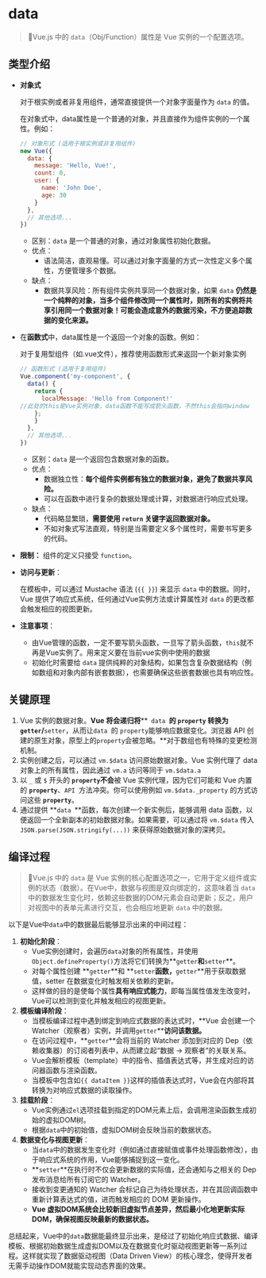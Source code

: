 # data

<!-- ## 目录

- [类型介绍](#类型介绍)
- [关键原理](#关键原理)
- [编译过程](#编译过程) -->

> 📌Vue.js 中的 `data`（Obj/Function）属性是 Vue 实例的一个配置选项。

## **类型**介绍

- **对象式**

  对于根实例或者非复用组件，通常直接提供一个对象字面量作为 `data` 的值。

  在对象式中，data属性是一个普通的对象，并且直接作为组件实例的一个属性。例如：
  ```javascript
  // 对象形式 (适用于根实例或非复用组件)
  new Vue({
    data: {
      message: 'Hello, Vue!',
      count: 0,
      user: {
        name: 'John Doe',
        age: 30
      }
    },
    // 其他选项...
  })

  ```
  - 区别：`data` 是一个普通的对象，通过对象属性初始化数据。
  - 优点：
    - 语法简洁，直观易懂。可以通过对象字面量的方式一次性定义多个属性，方便管理多个数据。
  - 缺点：
    - 数据共享风险：所有组件实例共享同一个数据对象，如果 `data` **仍然是一个纯粹的对象，当多个组件修改同一个属性时，则所有的实例将共享引用同一个数据对象！可能会造成意外的数据污染，不方便追踪数据的变化来源。**
- 在**函数式**中，data属性是一个返回一个对象的函数。例如：

  对于复用型组件（如.vue文件），推荐使用函数形式来返回一个新对象实例
  ```javascript
  // 函数形式 (适用于复用组件)
  Vue.component('my-component', {
    data() {
      return {
        localMessage: 'Hello from Component!'
  //此处的this是Vue实例对象，data函数不能写成箭头函数，不然this会指向window
      };
      }
    },
    // 其他选项...
  })

  ```
  - 区别：`data` 是一个返回包含数据对象的函数。
  - 优点：
    - 数据独立性：**每个组件实例都有独立的数据对象，避免了数据共享风险。**
    - 可以在函数中进行复杂的数据处理或计算，对数据进行响应式处理。
  - 缺点：
    - 代码略显繁琐，**需要使用 ****`return`**** 关键字返回数据对象。**
    - 不如对象式写法直观，特别是当需要定义多个属性时，需要书写更多的代码。
- **限制：** 组件的定义只接受 `function`。
- **访问与更新**：

  在模板中，可以通过 Mustache 语法 (`{{ }}`) 来显示 `data` 中的数据。同时，Vue 提供了响应式系统，任何通过Vue实例方法或计算属性对 `data` 的更改都会触发相应的视图更新。
- **注意事项**：
  - 由Vue管理的函数，一定不要写箭头函数，一旦写了箭头函数，`this`就不再是Vue实例了。用来定义要在当前vue实例中使用的数据
  - 初始化时需要给 `data` 提供纯粹的对象结构，如果包含复杂数据结构（例如数组和对象内部有嵌套数据），也需要确保这些嵌套数据也具有响应性。

## 关键原理

1. Vue 实例的数据对象。**Vue 将会递归将**\*\*`  data  `****的 ****`property`**** 转换为 ****`getter`****/****`setter`，从而让 ​`data `的 ​`property`能够响应数据变化。浏览器 API 创建的原生对象，原型上的 ​`property`会被忽略。\*\*对于数组也有特殊的变更检测机制。
2. 实例创建之后，可以通过 `vm.$data` 访问原始数据对象。Vue 实例代理了 data 对象上的所有属性，因此通过 `vm.a` 访问等同于 `vm.$data.a`
3. 以 `_` 或 `$` 开头的 **`property`不会**被 Vue 实例代理，因为它们可能和 Vue 内置的 **`property`**、`API `方法冲突。你可以使用例如 `vm.$data._property` 的方式访问这些 **`property`**。
4. 通过提供 \*\*`data `\*\*函数，每次创建一个新实例后，能够调用 data 函数，以便返回一个全新副本的初始数据对象。如果需要，可以通过将 `vm.$data` 传入 `JSON.parse(JSON.stringify(...))` 来获得原始数据对象的深拷贝。

## 编译过程

> 📌Vue.js 中的 `data` 是 Vue 实例的核心配置选项之一，它用于定义组件或实例的状态（数据）。在Vue中，数据与视图是双向绑定的，这意味着当 `data` 中的数据发生变化时，依赖这些数据的DOM元素会自动更新；反之，用户对视图中的表单元素进行交互，也会相应地更新 `data` 中的数据。

以下是Vue中`data`中的数据最后能够显示出来的中间过程：

1. **初始化阶段**：
   - Vue实例创建时，会遍历`data`对象的所有属性，并使用`Object.defineProperty()`方法将它们转换为\*\*`getter`**和**`setter`\*\*。
   - 对每个属性创建 \*\*`getter`\*\*和 \*\*`setter`**函数，**`getter`\*\*用于获取数据值，setter 在数据变化时触发相关依赖的更新。
   - 这样做的目的是使每个属性**具有响应式能力**，即每当属性值发生改变时，Vue可以检测到变化并触发相应的视图更新。
2. **模板编译阶段**：
   - 当模板编译过程中遇到绑定到响应式数据的表达式时，\*\*Vue 会创建一个 Watcher（观察者）实例，并调用`getter`\*\***访问该数据。**
   - 在访问过程中，\*\*`getter`\*\*会将当前的 Watcher 添加到对应的 Dep（依赖收集器）的订阅者列表中，从而建立起“数据 -> 观察者”的关联关系。
   - Vue会解析模板（template）中的指令、插值表达式等，并生成对应的访问器函数与渲染函数。
   - 当模板中包含如`{{ dataItem }}`这样的插值表达式时，Vue会在内部将其转换为对响应式数据的读取操作。
3. **挂载阶段**：
   - Vue实例通过`el`选项挂载到指定的DOM元素上后，会调用渲染函数生成初始的虚拟DOM树。
   - 根据`data`中的初始值，虚拟DOM树会反映当前的数据状态。
4. **数据变化与视图更新**：
   - 当`data`中的数据发生变化时（例如通过直接赋值或事件处理函数修改），由于响应式系统的作用，Vue能够捕捉到这一变化。
   - \*\*`setter`\*\*在执行时不仅会更新数据的实际值，还会通知与之相关的 Dep 发布消息给所有订阅它的 Watcher。
   - 接收到变更通知的 Watcher 会标记自己为待处理状态，并在其回调函数中重新计算表达式的值，进而触发相应的 DOM 更新操作。
   - **Vue 虚拟DOM系统会比较新旧虚拟节点差异，然后最小化地更新实际DOM，确保视图反映最新的数据状态。**

总结起来，Vue中的`data`数据能最终显示出来，是经过了初始化响应式数据、编译模板、根据初始数据生成虚拟DOM以及在数据变化时驱动视图更新等一系列过程。这样就实现了数据驱动视图（Data Driven View）的核心理念，使得开发者无需手动操作DOM就能实现动态界面的效果。
